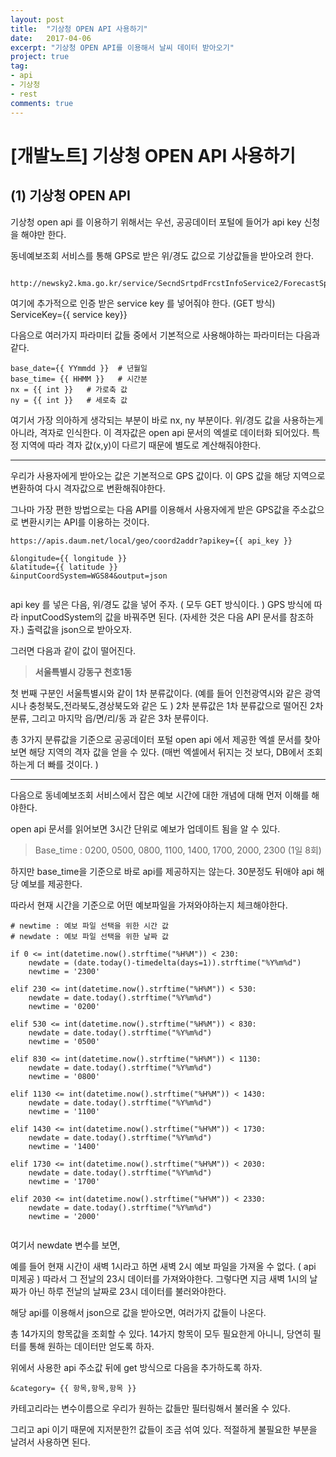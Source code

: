 ```yaml
---
layout: post
title:  "기상청 OPEN API 사용하기"
date:   2017-04-06
excerpt: "기상청 OPEN API를 이용해서 날씨 데이터 받아오기"
project: true
tag:
- api
- 기상청
- rest
comments: true
---
```

# [개발노트] 기상청 OPEN API 사용하기

## (1) 기상청 OPEN API

기상청 open api 를 이용하기 위해서는 우선, 공공데이터 포털에 들어가 api key 신청을 해야만 한다.

동네예보조회 서비스를 통해 GPS로 받은 위/경도 값으로 기상값들을 받아오려 한다.


```
 http://newsky2.kma.go.kr/service/SecndSrtpdFrcstInfoService2/ForecastSpaceData?
```

여기에 추가적으로 인증 받은 service key 를 넣어줘야 한다. (GET 방식)
ServiceKey={{ service key}}

다음으로 여러가지 파라미터 값들 중에서 기본적으로 사용해야하는 파라미터는 다음과 같다.


```
base_date={{ YYmmdd }}  # 년월일
base_time= {{ HHMM }}   # 시간분
nx = {{ int }}   # 가로축 값
ny = {{ int }}   # 세로축 값
```

여기서 가장 의아하게 생각되는 부분이 바로 nx, ny 부분이다. 위/경도 값을 사용하는게 아니라, 격자로 인식한다.
이 격자값은 open api 문서의 엑셀로 데이터화 되어있다. 특정 지역에 따라 격자 값(x,y)이 다르기 때문에 별도로 계산해줘야한다.


* * *


우리가 사용자에게 받아오는 값은 기본적으로 GPS 값이다. 이 GPS 값을 해당 지역으로 변환하여 다시 격자값으로 변환해줘야한다.

그나마 가장 편한 방법으로는 다음 API를 이용해서 사용자에게 받은 GPS값을 주소값으로 변환시키는 API를 이용하는 것이다.


```
https://apis.daum.net/local/geo/coord2addr?apikey={{ api_key }}

&longitude={{ longitude }}
&latitude={{ latitude }}
&inputCoordSystem=WGS84&output=json
 
```

api key 를 넣은 다음, 위/경도 값을 넣어 주자. ( 모두 GET 방식이다. ) GPS 방식에 따라 inputCoodSystem의 값을 바꿔주면 된다. (자세한 것은 다음 API 문서를 참조하자.) 출력값을 json으로 받아오자.

그러면 다음과 같이 값이 떨어진다.


> **서울특별시 강동구 천호1동**

첫 번째 구분인 서울특별시와 같이 1차 분류값이다. (예를 들어 인천광역시와 같은 광역시나 충청북도,전라북도,경상북도와 같은 도 )
2차 분류값은 1차 분류값으로 떨어진 2차 분류, 그리고 마지막 읍/면/리/동 과 같은 3차 분류이다.

총 3가지 분류값을 기준으로 공공데이터 포털 open api 에서 제공한 엑셀 문서를 찾아보면 해당 지역의 격자 값을 얻을 수 있다.
(매번 엑셀에서 뒤지는 것 보다, DB에서 조회하는게 더 빠를 것이다. )

* * *

다음으로 동네예보조회 서비스에서 잡은 예보 시간에 대한 개념에 대해 먼저 이해를 해야한다.

open api 문서를 읽어보면 3시간 단위로 예보가 업데이트 됨을 알 수 있다. 


> Base_time : 0200, 0500, 0800, 1100, 1400, 1700, 2000, 2300 (1일 8회)


하지만 base_time을 기준으로 바로 api를 제공하지는 않는다. 30분정도 뒤애야 api 해당 예보를 제공한다.

따라서 현재 시간을 기준으로 어떤 예보파일을 가져와야하는지 체크해야한다.


```
# newtime : 예보 파일 선택을 위한 시간 값
# newdate : 예보 파일 선택을 위한 날짜 값

if 0 <= int(datetime.now().strftime("%H%M")) < 230:    
    newdate = (date.today()-timedelta(days=1)).strftime("%Y%m%d")
    newtime = '2300'
    
elif 230 <= int(datetime.now().strftime("%H%M")) < 530:    
    newdate = date.today().strftime("%Y%m%d")
    newtime = '0200'
    
elif 530 <= int(datetime.now().strftime("%H%M")) < 830:
    newdate = date.today().strftime("%Y%m%d")
    newtime = '0500'
    
elif 830 <= int(datetime.now().strftime("%H%M")) < 1130:    
    newdate = date.today().strftime("%Y%m%d")
    newtime = '0800'
    
elif 1130 <= int(datetime.now().strftime("%H%M")) < 1430:    
    newdate = date.today().strftime("%Y%m%d")
    newtime = '1100'
    
elif 1430 <= int(datetime.now().strftime("%H%M")) < 1730:    
    newdate = date.today().strftime("%Y%m%d")
    newtime = '1400'
    
elif 1730 <= int(datetime.now().strftime("%H%M")) < 2030:    
    newdate = date.today().strftime("%Y%m%d")
    newtime = '1700'
    
elif 2030 <= int(datetime.now().strftime("%H%M")) < 2330:    
    newdate = date.today().strftime("%Y%m%d")
    newtime = '2000'
    
```


여기서 newdate 변수를 보면, 

예를 들어 현재 시간이 새벽 1시라고 하면 새벽 2시 예보 파일을 가져올 수 없다. ( api 미제공 )
따라서 그 전날의 23시 데이터를 가져와야한다. 그렇다면 지금 새벽 1시의 날짜가 아닌 하루 전날의 날짜로 23시 데이터를 불러와야한다.



해당 api를 이용해서 json으로 값을 받아오면, 여러가지 값들이 나온다.


총 14가지의 항목값을 조회할 수 있다. 14가지 항목이 모두 필요한게 아니니, 당연히 필터를 통해 원하는 데이터만 얻도록 하자.

위에서 사용한 api 주소값 뒤에 get 방식으로 다음을 추가하도록 하자.


```
&category= {{ 항목,항목,항목 }}
```

카테고리라는 변수이름으로 우리가 원하는 값들만 필터링해서 불러올 수 있다.


그리고 api 이기 때문에 지저분한?! 값들이 조금 섞여 있다. 적절하게 불필요한 부분을 날려서 사용하면 된다.




